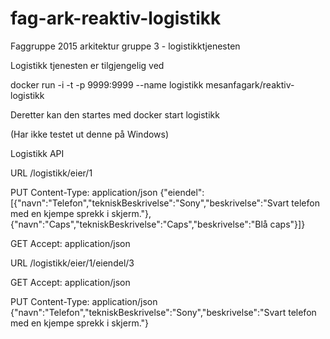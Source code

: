 # fag-ark-reaktiv-logistikk
Faggruppe 2015 arkitektur gruppe 3 - logistikktjenesten

Logistikk tjenesten er tilgjengelig ved 

docker run -i -t -p 9999:9999 --name logistikk mesanfagark/reaktiv-logistikk

Deretter kan den startes med 
docker start logistikk


(Har ikke testet ut denne på Windows)


Logistikk API

URL
/logistikk/eier/1

PUT
Content-Type: application/json
{"eiendel":[{"navn":"Telefon","tekniskBeskrivelse":"Sony","beskrivelse":"Svart telefon med en kjempe sprekk i skjerm."},{"navn":"Caps","tekniskBeskrivelse":"Caps","beskrivelse":"Blå caps"}]}

GET
Accept: application/json

URL
/logistikk/eier/1/eiendel/3

GET
Accept: application/json

PUT
Content-Type: application/json
{"navn":"Telefon","tekniskBeskrivelse":"Sony","beskrivelse":"Svart telefon med en kjempe sprekk i skjerm."}
